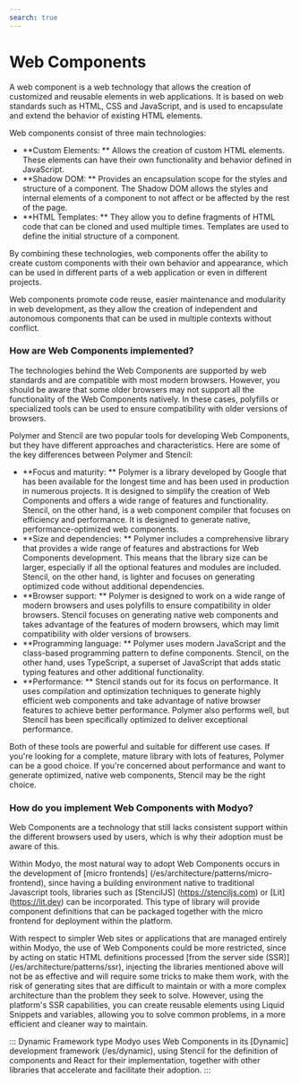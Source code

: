 ```yaml
---
search: true
---
```


# Web Components

A web component is a web technology that allows the creation of customized and reusable elements in web applications. It is based on web standards such as HTML, CSS and JavaScript, and is used to encapsulate and extend the behavior of existing HTML elements.

Web components consist of three main technologies:

- **Custom Elements: ** Allows the creation of custom HTML elements. These elements can have their own functionality and behavior defined in JavaScript.
- **Shadow DOM: ** Provides an encapsulation scope for the styles and structure of a component. The Shadow DOM allows the styles and internal elements of a component to not affect or be affected by the rest of the page.
- **HTML Templates: ** They allow you to define fragments of HTML code that can be cloned and used multiple times. Templates are used to define the initial structure of a component.

By combining these technologies, web components offer the ability to create custom components with their own behavior and appearance, which can be used in different parts of a web application or even in different projects.

Web components promote code reuse, easier maintenance and modularity in web development, as they allow the creation of independent and autonomous components that can be used in multiple contexts without conflict.

### How are Web Components implemented?

The technologies behind the Web Components are supported by web standards and are compatible with most modern browsers. However, you should be aware that some older browsers may not support all the functionality of the Web Components natively. In these cases, polyfills or specialized tools can be used to ensure compatibility with older versions of browsers.

Polymer and Stencil are two popular tools for developing Web Components, but they have different approaches and characteristics. Here are some of the key differences between Polymer and Stencil:

- **Focus and maturity: ** Polymer is a library developed by Google that has been available for the longest time and has been used in production in numerous projects. It is designed to simplify the creation of Web Components and offers a wide range of features and functionality. Stencil, on the other hand, is a web component compiler that focuses on efficiency and performance. It is designed to generate native, performance-optimized web components.
- **Size and dependencies: ** Polymer includes a comprehensive library that provides a wide range of features and abstractions for Web Components development. This means that the library size can be larger, especially if all the optional features and modules are included. Stencil, on the other hand, is lighter and focuses on generating optimized code without additional dependencies.
- **Browser support: ** Polymer is designed to work on a wide range of modern browsers and uses polyfills to ensure compatibility in older browsers. Stencil focuses on generating native web components and takes advantage of the features of modern browsers, which may limit compatibility with older versions of browsers.
- **Programming language: ** Polymer uses modern JavaScript and the class-based programming pattern to define components. Stencil, on the other hand, uses TypeScript, a superset of JavaScript that adds static typing features and other additional functionality.
- **Performance: ** Stencil stands out for its focus on performance. It uses compilation and optimization techniques to generate highly efficient web components and take advantage of native browser features to achieve better performance. Polymer also performs well, but Stencil has been specifically optimized to deliver exceptional performance.

Both of these tools are powerful and suitable for different use cases. If you're looking for a complete, mature library with lots of features, Polymer can be a good choice. If you're concerned about performance and want to generate optimized, native web components, Stencil may be the right choice.

### How do you implement Web Components with Modyo?
Web Components are a technology that still lacks consistent support within the different browsers used by users, which is why their adoption must be aware of this.

Within Modyo, the most natural way to adopt Web Components occurs in the development of [micro frontends] (/es/architecture/patterns/micro-frontend), since having a building environment native to traditional Javascript tools, libraries such as [StencilJS] (https://stenciljs.com) or [Lit] (https://lit.dev) can be incorporated. This type of library will provide component definitions that can be packaged together with the micro frontend for deployment within the platform.

With respect to simpler Web sites or applications that are managed entirely within Modyo, the use of Web Components could be more restricted, since by acting on static HTML definitions processed [from the server side (SSR)] (/es/architecture/patterns/ssr), injecting the libraries mentioned above will not be as effective and will require some tricks to make them work, with the risk of generating sites that are difficult to maintain or with a more complex architecture than the problem they seek to solve. However, using the platform's SSR capabilities, you can create reusable elements using Liquid Snippets and variables, allowing you to solve common problems, in a more efficient and cleaner way to maintain.

::: Dynamic Framework type
Modyo uses Web Components in its [Dynamic] development framework (/es/dynamic), using Stencil for the definition of components and React for their implementation, together with other libraries that accelerate and facilitate their adoption.
:::

